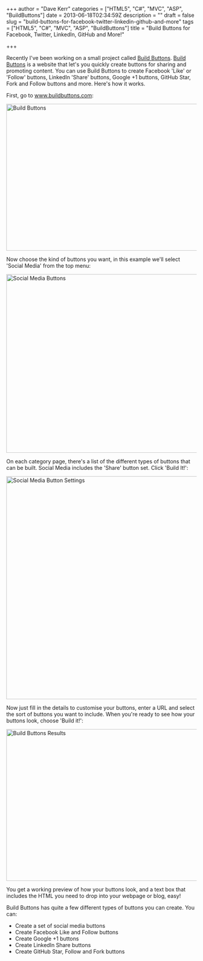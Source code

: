 +++
author = "Dave Kerr"
categories = ["HTML5", "C#", "MVC", "ASP", "BuildButtons"]
date = 2013-06-18T02:34:59Z
description = ""
draft = false
slug = "build-buttons-for-facebook-twitter-linkedin-github-and-more"
tags = ["HTML5", "C#", "MVC", "ASP", "BuildButtons"]
title = "Build Buttons for Facebook, Twitter, LinkedIn, GitHub and More!"

+++


Recently I've been working on a small project called <a title="Build Buttons" href="http://www.buildbuttons.com" target="_blank">Build Buttons</a>. <a title="Build Buttons" href="http://www.buildbuttons.com" target="_blank">Build Buttons</a> is a website that let's you quickly create buttons for sharing and promoting content. You can use Build Buttons to create Facebook 'Like' or 'Follow' buttons, LinkedIn 'Share' buttons, Google +1 buttons, GitHub Star, Fork and Follow buttons and more. Here's how it works.

First, go to <a title="Build Buttons" href="http://www.buildbuttons.com" target="_blank">www.buildbuttons.com</a>:

<a href="http://www.dwmkerr.com/wp-content/uploads/2013/06/buildbuttons.jpg"><img class="alignnone size-full wp-image-302" alt="Build Buttons" src="http://www.dwmkerr.com/wp-content/uploads/2013/06/buildbuttons.jpg" width="800" height="388" /></a>

Now choose the kind of buttons you want, in this example we'll select 'Social Media' from the top menu:

<a href="http://www.dwmkerr.com/wp-content/uploads/2013/06/socialmedia.jpg"><img class="alignnone size-full wp-image-305" alt="Social Media Buttons" src="http://www.dwmkerr.com/wp-content/uploads/2013/06/socialmedia.jpg" width="800" height="472" /></a>

On each category page, there's a list of the different types of buttons that can be built. Social Media includes the 'Share' button set. Click 'Build It!':

<a href="http://www.dwmkerr.com/wp-content/uploads/2013/06/sharebuttons.jpg"><img class="alignnone size-full wp-image-304" alt="Social Media Button Settings" src="http://www.dwmkerr.com/wp-content/uploads/2013/06/sharebuttons.jpg" width="733" height="589" /></a>

Now just fill in the details to customise your buttons, enter a URL and select the sort of buttons you want to include. When you're ready to see how your buttons look, choose 'Build it!':

<a href="http://www.dwmkerr.com/wp-content/uploads/2013/06/results.jpg"><img class="alignnone size-full wp-image-303" alt="Build Buttons Results" src="http://www.dwmkerr.com/wp-content/uploads/2013/06/results.jpg" width="597" height="401" /></a>

You get a working preview of how your buttons look, and a text box that includes the HTML you need to drop into your webpage or blog, easy!

Build Buttons has quite a few different types of buttons you can create. You can:
<ul>
	<li><span style="line-height: 14px;">Create a set of social media buttons</span></li>
	<li>Create Facebook Like and Follow buttons</li>
	<li>Create Google +1 buttons</li>
	<li>Create LinkedIn Share buttons</li>
	<li>Create GitHub Star, Follow and Fork buttons</li>
</ul>

